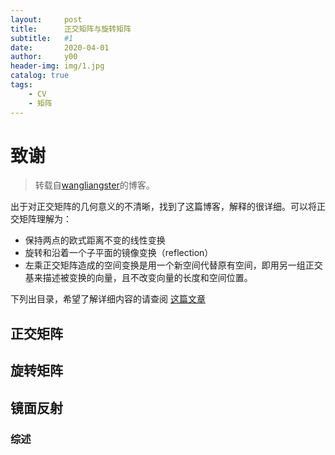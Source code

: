 ```yaml
---
layout:     post
title:      正交矩阵与旋转矩阵
subtitle:   #1
date:       2020-04-01
author:     y00
header-img: img/1.jpg
catalog: true
tags:
    - CV
    - 矩阵
---
```


# 致谢

> 转载自[wangliangster](https://wangliangster.github.io/#/)的博客。

出于对正交矩阵的几何意义的不清晰，找到了这篇博客，解释的很详细。可以将正交矩阵理解为：
* 保持两点的欧式距离不变的线性变换
* 旋转和沿着一个子平面的镜像变换（reflection）
* 左乘正交矩阵造成的空间变换是用一个新空间代替原有空间，即用另一组正交基来描述被变换的向量，且不改变向量的长度和空间位置。

下列出目录，希望了解详细内容的请查阅 [这篇文章](https://wangliangster.github.io/#/math/algra/rotatemat)

## 正交矩阵


## 旋转矩阵


## 镜面反射


### 综述
